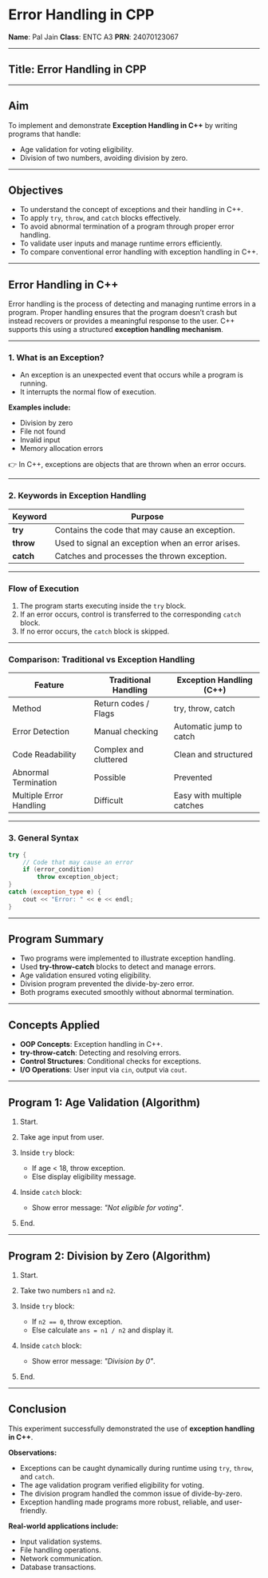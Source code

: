 

# Error Handling in CPP  

**Name**: Pal Jain
**Class**: ENTC A3
**PRN**: 24070123067

---

## Title: Error Handling in CPP  

---

## Aim

To implement and demonstrate **Exception Handling in C++** by writing programs that handle:

* Age validation for voting eligibility.
* Division of two numbers, avoiding division by zero.

---

## Objectives

* To understand the concept of exceptions and their handling in C++.
* To apply `try`, `throw`, and `catch` blocks effectively.
* To avoid abnormal termination of a program through proper error handling.
* To validate user inputs and manage runtime errors efficiently.
* To compare conventional error handling with exception handling in C++.

---

## Error Handling in C++

Error handling is the process of detecting and managing runtime errors in a program. Proper handling ensures that the program doesn’t crash but instead recovers or provides a meaningful response to the user. C++ supports this using a structured **exception handling mechanism**.

---

### 1. What is an Exception?

* An exception is an unexpected event that occurs while a program is running.
* It interrupts the normal flow of execution.

**Examples include:**

* Division by zero
* File not found
* Invalid input
* Memory allocation errors

👉 In C++, exceptions are objects that are thrown when an error occurs.

---

### 2. Keywords in Exception Handling

| Keyword   | Purpose                                           |
| --------- | ------------------------------------------------- |
| **try**   | Contains the code that may cause an exception.    |
| **throw** | Used to signal an exception when an error arises. |
| **catch** | Catches and processes the thrown exception.       |

---

### Flow of Execution

1. The program starts executing inside the `try` block.
2. If an error occurs, control is transferred to the corresponding `catch` block.
3. If no error occurs, the `catch` block is skipped.

---

### Comparison: Traditional vs Exception Handling

| Feature                 | Traditional Handling  | Exception Handling (C++)   |
| ----------------------- | --------------------- | -------------------------- |
| Method                  | Return codes / Flags  | try, throw, catch          |
| Error Detection         | Manual checking       | Automatic jump to catch    |
| Code Readability        | Complex and cluttered | Clean and structured       |
| Abnormal Termination    | Possible              | Prevented                  |
| Multiple Error Handling | Difficult             | Easy with multiple catches |

---

### 3. General Syntax

```cpp
try {
    // Code that may cause an error
    if (error_condition)
        throw exception_object;
}
catch (exception_type e) {
    cout << "Error: " << e << endl;
}
```

---

## Program Summary

* Two programs were implemented to illustrate exception handling.
* Used **try-throw-catch** blocks to detect and manage errors.
* Age validation ensured voting eligibility.
* Division program prevented the divide-by-zero error.
* Both programs executed smoothly without abnormal termination.

---

## Concepts Applied

* **OOP Concepts**: Exception handling in C++.
* **try-throw-catch**: Detecting and resolving errors.
* **Control Structures**: Conditional checks for exceptions.
* **I/O Operations**: User input via `cin`, output via `cout`.

---

## Program 1: Age Validation (Algorithm)

1. Start.
2. Take age input from user.
3. Inside `try` block:

   * If age < 18, throw exception.
   * Else display eligibility message.
4. Inside `catch` block:

   * Show error message: *"Not eligible for voting"*.
5. End.

---

## Program 2: Division by Zero (Algorithm)

1. Start.
2. Take two numbers `n1` and `n2`.
3. Inside `try` block:

   * If `n2 == 0`, throw exception.
   * Else calculate `ans = n1 / n2` and display it.
4. Inside `catch` block:

   * Show error message: *"Division by 0"*.
5. End.

---

## Conclusion

This experiment successfully demonstrated the use of **exception handling in C++**.

**Observations:**

* Exceptions can be caught dynamically during runtime using `try`, `throw`, and `catch`.
* The age validation program verified eligibility for voting.
* The division program handled the common issue of divide-by-zero.
* Exception handling made programs more robust, reliable, and user-friendly.

**Real-world applications include:**

* Input validation systems.
* File handling operations.
* Network communication.
* Database transactions.
